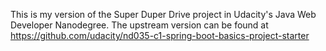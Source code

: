 This is my version of the Super Duper Drive project in Udacity's Java Web Developer Nanodegree. The upstream version can be found at https://github.com/udacity/nd035-c1-spring-boot-basics-project-starter
